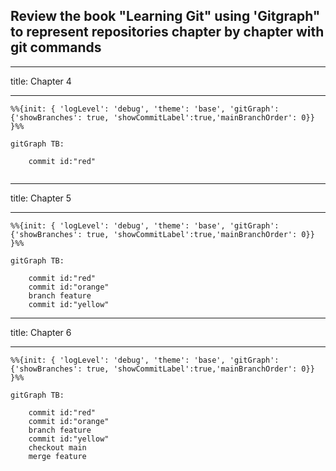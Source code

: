 <!--markdownlint-disable MD041-->
## Review the book "Learning Git" using 'Gitgraph" to represent repositories chapter by chapter with git commands

---

title: Chapter 4

---

```mermaid
%%{init: { 'logLevel': 'debug', 'theme': 'base', 'gitGraph': {'showBranches': true, 'showCommitLabel':true,'mainBranchOrder': 0}} }%%

gitGraph TB:

    commit id:"red"
   
```

---

title: Chapter 5

---

```mermaid
%%{init: { 'logLevel': 'debug', 'theme': 'base', 'gitGraph': {'showBranches': true, 'showCommitLabel':true,'mainBranchOrder': 0}} }%%

gitGraph TB:

    commit id:"red"
    commit id:"orange"
    branch feature
    commit id:"yellow"

```

---

title: Chapter 6

---

```mermaid
%%{init: { 'logLevel': 'debug', 'theme': 'base', 'gitGraph': {'showBranches': true, 'showCommitLabel':true,'mainBranchOrder': 0}} }%%

gitGraph TB:

    commit id:"red"
    commit id:"orange"
    branch feature
    commit id:"yellow"
    checkout main
    merge feature



```
